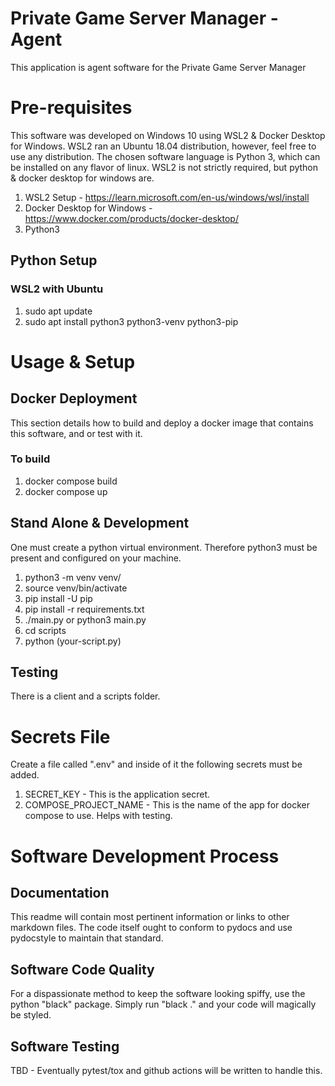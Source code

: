 # Private Game Server Manager - Agent

This application is agent software for the Private Game Server Manager

# Pre-requisites

This software was developed on Windows 10 using WSL2 & Docker Desktop for Windows.  WSL2 ran an Ubuntu 18.04 
distribution, however, feel free to use any distribution.  The chosen software language is Python 3, which can be installed
on any flavor of linux.  WSL2 is not strictly required, but python & docker desktop for windows are.  

1. WSL2 Setup - https://learn.microsoft.com/en-us/windows/wsl/install
2. Docker Desktop for Windows - https://www.docker.com/products/docker-desktop/
3. Python3 

## Python Setup

### WSL2 with Ubuntu

1. sudo apt update
2. sudo apt install python3 python3-venv python3-pip

# Usage & Setup

## Docker Deployment

This section details how to build and deploy a docker image that contains this software, and or test with it.

### To build

1. docker compose build
2. docker compose up

## Stand Alone & Development

One must create a python virtual environment.  Therefore python3 must be present and configured on your machine.

1. python3 -m venv venv/
2. source venv/bin/activate
3. pip install -U pip
4. pip install -r requirements.txt 
5. ./main.py or python3 main.py
6. cd scripts
7. python (your-script.py)

## Testing

There is a client and a scripts folder.

# Secrets File

Create a file called ".env" and inside of it the following secrets must be added.

1. SECRET_KEY - This is the application secret.
2. COMPOSE_PROJECT_NAME - This is the name of the app for docker compose to use.  Helps with testing. 

# Software Development Process 

## Documentation

This readme will contain most pertinent information or links to other markdown files.  The code itself ought to conform
to pydocs and use pydocstyle to maintain that standard. 

## Software Code Quality

For a dispassionate method to keep the software looking spiffy, use the python "black" package.  Simply run "black ."
and your code will magically be styled.  

## Software Testing

TBD - Eventually pytest/tox and github actions will be written to handle this.